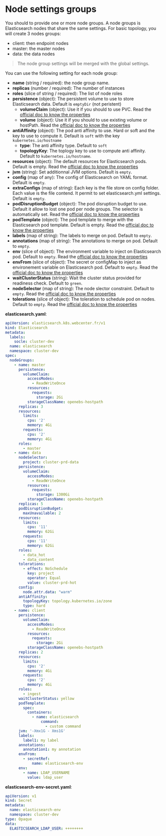 # Node settings groups

You should to provide one or more node groups. A node groups is Elasticsearch nodes that share the same settings. For basic topology, you will create 3 nodes groups:
- client: then endpoint nodes
- master: the master nodes
- data: the data nodes

> The node group settings will be merged with the global settings.

You can use the following setting for each node group:
- **name** (string / required): the node group name.
- **replicas** (number / required): The number of instances
- **roles** (slice of string / required): The list of node roles
- **persistence** (object): The persistent volume to use to store Elasticsearch data. Default is `emptyDir` (not peristent)
  - **volumeClaim** (object): Use it if you should to use PVC. Read the [official doc to know the properties](https://kubernetes.io/docs/concepts/storage/persistent-volumes/)
  - **volume** (object): Use it if you should to use existing volume or hostPath. Read the [official doc to know the properties](https://kubernetes.io/fr/docs/concepts/storage/volumes/)
- **antiAffinity** (object): The pod anti affinity to use. Hard or soft and the key to use to compute it. Default is `soft` with the key `kubernetes.io/hostname`
  - **type**: The anti affinity type. Default to `soft`
  - **topologyKey**: The toplogy key to use to compute anti affinity. Default to `kubernetes.io/hostname`.
- **resources** (object): The default resources for Elasticsearch pods. Default is empty. Read the [official doc to know the properties](https://kubernetes.io/docs/concepts/configuration/manage-resources-containers/)
- **jvm** (string): Set additionnal JVM options. Default is `empty`.
- **config** (map of any): The config of Elasticsearch on YAML format. Default is `empty`.
- **extraConfigs** (map of string): Each key is the file store on config folder. Each value is the file contend. It permit to set elasticsearch.yml settings. Default is `empty`.
- **podDisruptionBudget** (object): The pod disruption budget to use. Default it allow to lost one pod per node groups. The selector is automatically set. Read the [official doc to know the properties](https://kubernetes.io/docs/tasks/run-application/configure-pdb/)
- **podTemplate** (object): The pod template to merge with the Elasticsearch pod template. Default is empty. Read the [official doc to know the properties](https://kubernetes.io/docs/concepts/workloads/pods/)
- **labels** (map of string): The labels to merge on pod. Default to `empty`.
- **annotations** (map of string): The annotations to merge on pod. Default to `empty`.
- **env** (slice of object): The environment variable to inject on Elasticsearch pod. Default to `empty`. Read the [official doc to know the properties](https://kubernetes.io/docs/tasks/inject-data-application/define-environment-variable-container/)
- **envFrom** (slice of object): The secret or configMap to inject as environement variable on Elasticsearch pod. Default to `empty`. Read the [official doc to know the properties](https://kubernetes.io/docs/tasks/inject-data-application/define-environment-variable-container/)
- **waitClusterStatus** (string): Wait the cluster status provided for readiness check. Default to `green`.
- **nodeSelector** (map of string): The node slector constraint. Default to `empty`. Read the [official doc to know the properties](https://kubernetes.io/docs/concepts/scheduling-eviction/assign-pod-node/)
- **tolerations** (slice of object): The toleration to schedule pod on nodes. Default to `empty`. Read the [official doc to know the properties](https://kubernetes.io/docs/concepts/scheduling-eviction/taint-and-toleration/)


**elasticsearch.yaml**:
```yaml
apiVersion: elasticsearch.k8s.webcenter.fr/v1
kind: Elasticsearch
metadata:
  labels:
    socle: cluster-dev
  name: elasticsearch
  namespace: cluster-dev
spec:
  nodeGroups:
    - name: master
      persistence:
        volumeClaim:
          accessModes:
            - ReadWriteOnce
          resources:
            requests:
              storage: 2Gi
          storageClassName: openebs-hostpath
      replicas: 3
      resources:
        limits:
          cpu: '2'
          memory: 4Gi
        requests:
          cpu: '2'
          memory: 4Gi
      roles:
        - master
    - name: data
      nodeSelector:
        project: cluster-prd-data
      persistence:
        volumeClaim:
          accessModes:
            - ReadWriteOnce
          resources:
            requests:
              storage: 1300Gi
          storageClassName: openebs-hostpath
      replicas: 5
      podDisruptionBudget:
        maxUnavailable: 2
      resources:
        limits:
          cpu: '11'
          memory: 62Gi
        requests:
          cpu: '11'
          memory: 62Gi
      roles:
        - data_hot
        - data_content
      tolerations:
        - effect: NoSchedule
          key: project
          operator: Equal
          value: cluster-prd-hot
      config:
        node.attr.data: "warm"
      antiAffinity:
        topologyKey: topology.kubernetes.io/zone
        type: hard
    - name: client
      persistence:
        volumeClaim:
          accessModes:
            - ReadWriteOnce
          resources:
            requests:
              storage: 2Gi
          storageClassName: openebs-hostpath
      replicas: 2
      resources:
        limits:
          cpu: '2'
          memory: 4Gi
        requests:
          cpu: '2'
          memory: 4Gi
      roles:
        - ingest
      waitClusterStatus: yellow
      podTemplate:
        spec:
          containers:
            - name: elasticsearch
                command:
                  - custom command
      jvm: '-Xmx1G - Xms1G'
      labels:
        label1: my label
      annotations:
        annotation1: my annotation
      envFrom:
        - secretRef:
            name: elasticsearch-env
      env:
        - name: LDAP_USERNAME
          value: ldap_user
```

**elasticsearch-env-secret.yaml**:
```yaml
apiVersion: v1
kind: Secret
metadata:
  name: elasticsearch-env
  namespace: cluster-dev
type: Opaque
data:
  ELASTICSEARCH_LDAP_USER: ++++++++
```